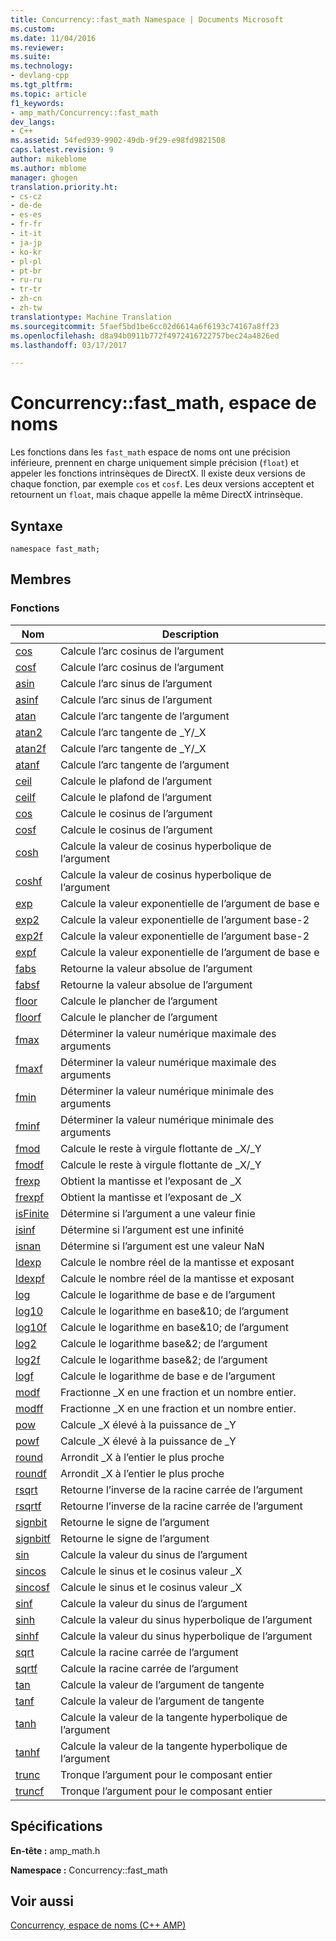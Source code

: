 ```yaml
---
title: Concurrency::fast_math Namespace | Documents Microsoft
ms.custom: 
ms.date: 11/04/2016
ms.reviewer: 
ms.suite: 
ms.technology:
- devlang-cpp
ms.tgt_pltfrm: 
ms.topic: article
f1_keywords:
- amp_math/Concurrency::fast_math
dev_langs:
- C++
ms.assetid: 54fed939-9902-49db-9f29-e98fd9821508
caps.latest.revision: 9
author: mikeblome
ms.author: mblome
manager: ghogen
translation.priority.ht:
- cs-cz
- de-de
- es-es
- fr-fr
- it-it
- ja-jp
- ko-kr
- pl-pl
- pt-br
- ru-ru
- tr-tr
- zh-cn
- zh-tw
translationtype: Machine Translation
ms.sourcegitcommit: 5faef5bd1be6cc02d6614a6f6193c74167a8ff23
ms.openlocfilehash: d8a94b0911b772f4972416722757bec24a4826ed
ms.lasthandoff: 03/17/2017

---
```

# <a name="concurrencyfastmath-namespace"></a>Concurrency::fast_math, espace de noms
Les fonctions dans les `fast_math` espace de noms ont une précision inférieure, prennent en charge uniquement simple précision (`float`) et appeler les fonctions intrinsèques de DirectX. Il existe deux versions de chaque fonction, par exemple `cos` et `cosf`. Les deux versions acceptent et retournent un `float`, mais chaque appelle la même DirectX intrinsèque.  
  
## <a name="syntax"></a>Syntaxe  
  
```  
namespace fast_math;  
```  
  
## <a name="members"></a>Membres  
  
### <a name="functions"></a>Fonctions  
  
|Nom|Description|  
|----------|-----------------|  
|[cos](concurrency-fast-math-namespace-functions.md#cos)|Calcule l’arc cosinus de l’argument|  
|[cosf](concurrency-fast-math-namespace-functions.md#cosf)|Calcule l’arc cosinus de l’argument|  
|[asin](concurrency-fast-math-namespace-functions.md#asin)|Calcule l’arc sinus de l’argument|  
|[asinf](concurrency-fast-math-namespace-functions.md#asinf)|Calcule l’arc sinus de l’argument|  
|[atan](concurrency-fast-math-namespace-functions.md#atan)|Calcule l’arc tangente de l’argument|  
|[atan2](concurrency-fast-math-namespace-functions.md#atan2)|Calcule l’arc tangente de _Y/_X|  
|[atan2f](concurrency-fast-math-namespace-functions.md#atan2f)|Calcule l’arc tangente de _Y/_X|  
|[atanf](concurrency-fast-math-namespace-functions.md#atanf)|Calcule l’arc tangente de l’argument|  
|[ceil](concurrency-fast-math-namespace-functions.md#ceil)|Calcule le plafond de l’argument|  
|[ceilf](concurrency-fast-math-namespace-functions.md#ceilf)|Calcule le plafond de l’argument|  
|[cos](concurrency-fast-math-namespace-functions.md#cos)|Calcule le cosinus de l’argument|  
|[cosf](concurrency-fast-math-namespace-functions.md#cosf)|Calcule le cosinus de l’argument|  
|[cosh](concurrency-fast-math-namespace-functions.md#cosh)|Calcule la valeur de cosinus hyperbolique de l’argument|  
|[coshf](concurrency-fast-math-namespace-functions.md#coshf)|Calcule la valeur de cosinus hyperbolique de l’argument|  
|[exp](concurrency-fast-math-namespace-functions.md#exp)|Calcule la valeur exponentielle de l’argument de base e|  
|[exp2](concurrency-fast-math-namespace-functions.md#exp2)|Calcule la valeur exponentielle de l’argument base-2|  
|[exp2f](concurrency-fast-math-namespace-functions.md#exp2f)|Calcule la valeur exponentielle de l’argument base-2|  
|[expf](concurrency-fast-math-namespace-functions.md#expf)|Calcule la valeur exponentielle de l’argument de base e|  
|[fabs](concurrency-fast-math-namespace-functions.md#fabs)|Retourne la valeur absolue de l’argument|  
|[fabsf](concurrency-fast-math-namespace-functions.md#fabsf)|Retourne la valeur absolue de l’argument|  
|[floor](concurrency-fast-math-namespace-functions.md#floor)|Calcule le plancher de l’argument|  
|[floorf](concurrency-fast-math-namespace-functions.md#floorf)|Calcule le plancher de l’argument|  
|[fmax](concurrency-fast-math-namespace-functions.md#fmax)|Déterminer la valeur numérique maximale des arguments|  
|[fmaxf](concurrency-fast-math-namespace-functions.md#fmaxf)|Déterminer la valeur numérique maximale des arguments|  
|[fmin](concurrency-fast-math-namespace-functions.md#fmin)|Déterminer la valeur numérique minimale des arguments|  
|[fminf](concurrency-fast-math-namespace-functions.md#fminf)|Déterminer la valeur numérique minimale des arguments|  
|[fmod](concurrency-fast-math-namespace-functions.md#fmod)|Calcule le reste à virgule flottante de _X/_Y|  
|[fmodf](concurrency-fast-math-namespace-functions.md#fmodf)|Calcule le reste à virgule flottante de _X/_Y|  
|[frexp](concurrency-fast-math-namespace-functions.md#frexp)|Obtient la mantisse et l’exposant de _X|  
|[frexpf](concurrency-fast-math-namespace-functions.md#frexpf)|Obtient la mantisse et l’exposant de _X|  
|[isFinite](concurrency-fast-math-namespace-functions.md#isfinite)|Détermine si l’argument a une valeur finie|  
|[isinf](concurrency-fast-math-namespace-functions.md#isinf)|Détermine si l’argument est une infinité|  
|[isnan](concurrency-fast-math-namespace-functions.md#isnan)|Détermine si l’argument est une valeur NaN|  
|[ldexp](concurrency-fast-math-namespace-functions.md#ldexp)|Calcule le nombre réel de la mantisse et exposant|  
|[ldexpf](concurrency-fast-math-namespace-functions.md#ldexpf)|Calcule le nombre réel de la mantisse et exposant|  
|[log](concurrency-fast-math-namespace-functions.md#log)|Calcule le logarithme de base e de l’argument|  
|[log10](concurrency-fast-math-namespace-functions.md#log10)|Calcule le logarithme en base&10; de l’argument|  
|[log10f](concurrency-fast-math-namespace-functions.md#log10f)|Calcule le logarithme en base&10; de l’argument|  
|[log2](concurrency-fast-math-namespace-functions.md#log2)|Calcule le logarithme base&2; de l’argument|  
|[log2f](concurrency-fast-math-namespace-functions.md#log2f)|Calcule le logarithme base&2; de l’argument|  
|[logf](concurrency-fast-math-namespace-functions.md#logf)|Calcule le logarithme de base e de l’argument|  
|[modf](concurrency-fast-math-namespace-functions.md#modf)|Fractionne _X en une fraction et un nombre entier.|  
|[modff](concurrency-fast-math-namespace-functions.md#modff)|Fractionne _X en une fraction et un nombre entier.|  
|[pow](concurrency-fast-math-namespace-functions.md#pow)|Calcule _X élevé à la puissance de _Y|  
|[powf](concurrency-fast-math-namespace-functions.md#powf)|Calcule _X élevé à la puissance de _Y|  
|[round](concurrency-fast-math-namespace-functions.md#round)|Arrondit _X à l’entier le plus proche|  
|[roundf](concurrency-fast-math-namespace-functions.md#roundf)|Arrondit _X à l’entier le plus proche|  
|[rsqrt](concurrency-fast-math-namespace-functions.md#rsqrt)|Retourne l’inverse de la racine carrée de l’argument|  
|[rsqrtf](concurrency-fast-math-namespace-functions.md#rsqrtf)|Retourne l’inverse de la racine carrée de l’argument|  
|[signbit](concurrency-fast-math-namespace-functions.md#signbit)|Retourne le signe de l’argument|  
|[signbitf](concurrency-fast-math-namespace-functions.md#signbitf)|Retourne le signe de l’argument|  
|[sin](concurrency-fast-math-namespace-functions.md#sin)|Calcule la valeur du sinus de l’argument|  
|[sincos](concurrency-fast-math-namespace-functions.md#sincos)|Calcule le sinus et le cosinus valeur _X|  
|[sincosf](concurrency-fast-math-namespace-functions.md#sincosf)|Calcule le sinus et le cosinus valeur _X|  
|[sinf](concurrency-fast-math-namespace-functions.md#sinf)|Calcule la valeur du sinus de l’argument|  
|[sinh](concurrency-fast-math-namespace-functions.md#sinh)|Calcule la valeur du sinus hyperbolique de l’argument|  
|[sinhf](concurrency-fast-math-namespace-functions.md#sinhf)|Calcule la valeur du sinus hyperbolique de l’argument|  
|[sqrt](concurrency-fast-math-namespace-functions.md#sqrt)|Calcule la racine carrée de l’argument|  
|[sqrtf](concurrency-fast-math-namespace-functions.md#sqrtf)|Calcule la racine carrée de l’argument|  
|[tan](concurrency-fast-math-namespace-functions.md#tan)|Calcule la valeur de l’argument de tangente|  
|[tanf](concurrency-fast-math-namespace-functions.md#tanf)|Calcule la valeur de l’argument de tangente|  
|[tanh](concurrency-fast-math-namespace-functions.md#tanh)|Calcule la valeur de la tangente hyperbolique de l’argument|  
|[tanhf](concurrency-fast-math-namespace-functions.md#tanhf)|Calcule la valeur de la tangente hyperbolique de l’argument|  
|[trunc](concurrency-fast-math-namespace-functions.md#trunc)|Tronque l’argument pour le composant entier|  
|[truncf](concurrency-fast-math-namespace-functions.md#truncf)|Tronque l’argument pour le composant entier|  

## <a name="requirements"></a>Spécifications  
 **En-tête :** amp_math.h  
  
 **Namespace :** Concurrency::fast_math  
  
## <a name="see-also"></a>Voir aussi  
 [Concurrency, espace de noms (C++ AMP)](concurrency-namespace-cpp-amp.md)

